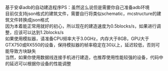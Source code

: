 基于安卓adb的自动建造程序PS：虽然这么说但是需要你自己准备adb环境                   
目前仅支持json格式的建筑文件，需要自行将类似schematic，mcstructure的建筑文件转换成json格式            
因为本着能正常用就好的初心，所以现在的建造速度为0.5blocks/s，如果进行调整，应该可以达到1.2blocks/s   
如果使用模拟器，请准备CPU频率大于3.0GHz，内存大于8GB，GPU大于GTX750或RX550的设备，保持模拟器的帧率稳定在30以上，延迟较低，否则可能导致方块缺失  
当然，如果你使用数据线连接手机进行建造，也推荐使用性能较强的设备，代码中的延迟可以根据你设备的性能调整
